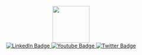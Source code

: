 <div id="header" align="center">
  <img src="https://media.giphy.com/media/M9gbBd9nbDrOTu1Mqx/giphy.gif" width="100"/>
<div id="badges">
  <a href="https://www.linkedin.com/in/bilel-hofer-253862252/" target="_blank">
    <img src="https://img.shields.io/badge/LinkedIn-blue?style=for-the-badge&logo=linkedin&logoColor=white" alt="LinkedIn Badge"/>
  </a>
  <a href="youtube">
    <img src="https://img.shields.io/badge/YouTube-red?style=for-the-badge&logo=youtube&logoColor=white" alt="Youtube Badge"/>
  </a>
  <a href="https://twitter.com/HoferBilel" target="_blank">
    <img src="https://img.shields.io/badge/Twitter-blue?style=for-the-badge&logo=twitter&logoColor=white" alt="Twitter Badge"/>
  </a>
</div>
<!-- <img align="left" alt="Bilel Hofer GitHub Stats" src="https://github-stats-6zojkjjtx-bilelhofer.vercel.app/api?username=BilelHofer&show_icons=true&hide_border=true" /> 
  voir https://vercel.com/bilelhofer/github-stats/DrhpyWLUpv7Wc9o4dnGwemhiBdBG ici

-->


</div>
